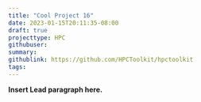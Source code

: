 ```yaml
---
title: "Cool Project 16"
date: 2023-01-15T20:11:35-08:00
draft: true
projecttype: HPC
githubuser:
summary: 
githublink: https://github.com/HPCToolkit/hpctoolkit
tags:
---
```


**Insert Lead paragraph here.**

